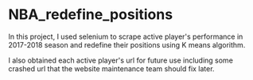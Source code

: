 # NBA_redefine_positions
In this project, I used selenium to scrape active player's performance in 2017-2018 season and redefine their positions using K means algorithm.

I also obtained each active player's url for future use including some crashed url that the website maintenance team should fix later.

